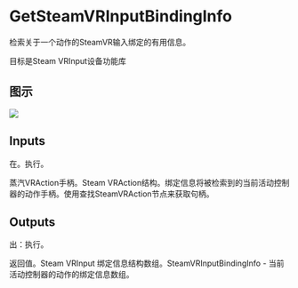 # GetSteamVRInputBindingInfo

检索关于一个动作的SteamVR输入绑定的有用信息。

目标是Steam VRInput设备功能库

## 图示

![]($-20221218-21043944.png)

## Inputs

在。执行。

蒸汽VRAction手柄。Steam VRAction结构。绑定信息将被检索到的当前活动控制器的动作手柄。使用查找SteamVRAction节点来获取句柄。  

## Outputs

出：执行。

返回值。Steam VRInput 绑定信息结构数组。SteamVRInputBindingInfo - 当前活动控制器的动作的绑定信息数组。
